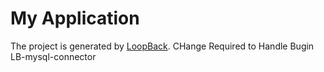# My Application

The project is generated by [LoopBack](http://loopback.io).
CHange Required to Handle Bugin LB-mysql-connector
